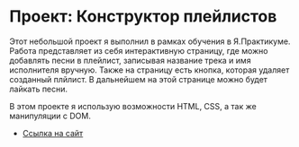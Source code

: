 # Проект: Конструктор плейлистов

Этот небольшой проект я выполнил в рамках обучения в Я.Практикуме.
Работа представляет из себя интерактивную страницу, где можно добавлять песни в плейлист, записывая название трека и имя исполнителя вручную. Также на страницу есть кнопка, которая удаляет созданный плйлист. В дальнейшем на этой странице можно будет лайкать песни.

В этом проекте я использую возможности HTML, CSS, а так же манипуляции с DOM.

* [Ссылка на сайт](https://nikulinalexey.github.io/playlist-constructor/)
